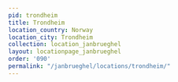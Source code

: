 ```yaml
---
pid: trondheim
title: Trondheim
location_country: Norway
location_city: Trondheim
collection: location_janbrueghel
layout: locationpage_janbrueghel
order: '090'
permalink: "/janbrueghel/locations/trondheim/"
---
```

